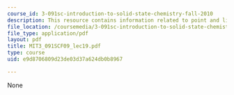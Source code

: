 ```yaml
---
course_id: 3-091sc-introduction-to-solid-state-chemistry-fall-2010
description: This resource contains information related to point and line defects.
file_location: /coursemedia/3-091sc-introduction-to-solid-state-chemistry-fall-2010/e9d8706809d23de03d37a624db0b8967_MIT3_091SCF09_lec19.pdf
file_type: application/pdf
layout: pdf
title: MIT3_091SCF09_lec19.pdf
type: course
uid: e9d8706809d23de03d37a624db0b8967

---
```

None